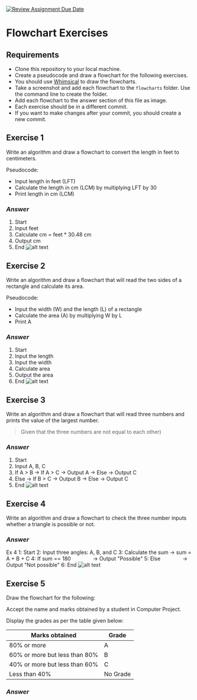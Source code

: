 [![Review Assignment Due Date](https://classroom.github.com/assets/deadline-readme-button-22041afd0340ce965d47ae6ef1cefeee28c7c493a6346c4f15d667ab976d596c.svg)](https://classroom.github.com/a/MaxGg-W5)
# Flowchart Exercises

## Requirements

- Clone this repository to your local machine.
- Create a pseudocode and draw a flowchart for the following exercises.
- You should use [Whimsical](https://whimsical.com) to draw the flowcharts.
- Take a screenshot and add each flowchart to the `flowcharts` folder. Use the command line to create the folder.
- Add each flowchart to the answer section of this file as image.
- Each exercise should be in a different commit.
- If you want to make changes after your commit, you should create a new commit.

## Exercise 1

Write an algorithm and draw a flowchart to convert the length in feet to centimeters.

Pseudocode:

- Input length in feet (LFT)
- Calculate the length in cm (LCM) by multiplying LFT by 30
- Print length in cm (LCM)

### _Answer_
1.	Start
2.	Input feet 
3.	Calculate cm = feet * 30.48 cm 
4.	Output cm 
5.	End 
![alt text](flowcharts/1.png)
## Exercise 2

Write an algorithm and draw a flowchart that will read the two sides of a rectangle and calculate its area.

Pseudocode:

- Input the width (W) and the length (L) of a rectangle
- Calculate the area (A) by multiplying W by L
- Print A

### _Answer_

1.	Start 
2.	Input the length 
3.	Input the width 
4.	Calculate area 
5.	Output the area 
6.	End 
![alt text](flowcharts/2.png)

## Exercise 3

Write an algorithm and draw a flowchart that will read three numbers and prints the value of the largest number.

> Given that the three numbers are not equal to each other)

### _Answer_

1.	Start
2.	Input A, B, C
3.	If   A > B
    ->  If  A > C
     -> Output  A
-> Else 
         -> Output C
4.	Else 
             -> If   B > C
                -> Output B
             -> Else 
                -> Output C 
5.	End
![alt text](flowcharts/3.png)

## Exercise 4

Write an algorithm and draw a flowchart to check the three number inputs whether a triangle is possible or not.

### _Answer_

Ex 4
1: Start
2: Input three angles: A, B, and C
3: Calculate the sum → sum = A + B + C
4: If sum == 180
    → Output "Possible"
 5: Else
    → Output "Not possible"
6: End
![alt text](flowcharts/4.png)

## Exercise 5

Draw the flowchart for the following:

Accept the name and marks obtained by a student in Computer Project.

Display the grades as per the table given below:

| Marks obtained                | Grade    |
| ----------------------------- | -------- |
| 80% or more                   | A        |
| 60% or more but less than 80% | B        |
| 40% or more but less than 60% | C        |
| Less than 40%                 | No Grade |

### _Answer_

